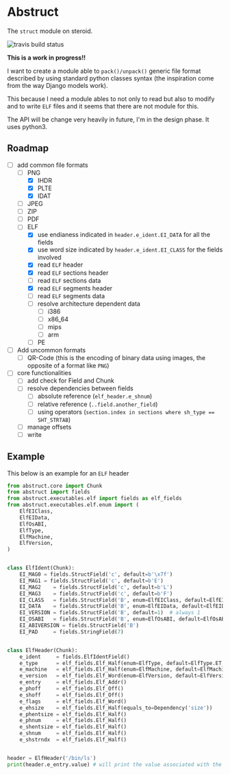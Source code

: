 # Abstruct

The ``struct`` module on steroid.

![travis build status](https://travis-ci.org/gipi/abstruct.svg?branch=master)

**This is a work in progress!!**

I want to create a module able to ``pack()/unpack()`` generic file format
described by using standard python classes syntax (the inspiration come from
the way Django models work).

This because I need a module ables to not only to read but also to modify and to write
``ELF`` files and it seems that there are not module for this.

The API will be change very heavily in future, I'm in the design phase. It uses python3.

## Roadmap

 - [ ] add common file formats
   - [ ] PNG
     - [x] IHDR
     - [x] PLTE
     - [x] IDAT
   - [ ] JPEG
   - [ ] ZIP
   - [ ] PDF
   - [ ] ELF
     - [x] use endianess indicated in ``header.e_ident.EI_DATA`` for all the fields
     - [x] use word size indicated by ``header.e_ident.EI_CLASS`` for the fields involved
     - [x] read ``ELF`` header
     - [x] read ``ELF`` sections header
     - [ ] read ``ELF`` sections data
     - [x] read ``ELF`` segments header
     - [ ] read ``ELF`` segments data
     - [ ] resolve architecture dependent data
       - [ ] i386
       - [ ] x86_64
       - [ ] mips
       - [ ] arm
     - [ ] PE
 - [ ] Add uncommon formats
   - [ ] QR-Code (this is the encoding of binary data using images, the opposite of a format like ``PNG``)
 - [ ] core functionalities
   - [ ] add check for Field and Chunk
   - [ ] resolve dependencies between fields
     - [ ] absolute reference (``elf_header.e_shnum``)
     - [ ] relative reference (``..field.another_field``)
     - [ ] using operators (``section.index in sections where sh_type == SHT_STRTAB``)
   - [ ] manage offsets
   - [ ] write

## Example

This below is an example for an ``ELF`` header

```python
from abstruct.core import Chunk
from abstruct import fields
from abstruct.executables.elf import fields as elf_fields
from abstruct.executables.elf.enum import (
    ElfEIClass,
    ElfEIData,
    ElfOsABI,
    ElfType,
    ElfMachine,
    ElfVersion,
)


class ElfIdent(Chunk):
    EI_MAG0 = fields.StructField('c', default=b'\x7f')
    EI_MAG1 = fields.StructField('c', default=b'E')
    EI_MAG2    = fields.StructField('c', default=b'L')
    EI_MAG3    = fields.StructField('c', default=b'F')
    EI_CLASS   = fields.StructField('B', enum=ElfEIClass, default=ElfEIClass.ELFCLASS32)  # determines the architecture
    EI_DATA    = fields.StructField('B', enum=ElfEIData, default=ElfEIData.ELFDATA2LSB)  # determines the endianess of the binary data
    EI_VERSION = fields.StructField('B', default=1)  # always 1
    EI_OSABI   = fields.StructField('B', enum=ElfOsABI, default=ElfOsABI.ELFOSABI_GNU)
    EI_ABIVERSION = fields.StructField('B')
    EI_PAD     = fields.StringField(7)


class ElfHeader(Chunk):
    e_ident     = fields.ElfIdentField()
    e_type      = elf_fields.Elf_Half(enum=ElfType, default=ElfType.ET_EXEC)
    e_machine   = elf_fields.Elf_Half(enum=ElfMachine, default=ElfMachine.EM_386)
    e_version   = elf_fields.Elf_Word(enum=ElfVersion, default=ElfVersion.EV_CURRENT)
    e_entry     = elf_fields.Elf_Addr()
    e_phoff     = elf_fields.Elf_Off()
    e_shoff     = elf_fields.Elf_Off()
    e_flags     = elf_fields.Elf_Word()
    e_ehsize    = elf_fields.Elf_Half(equals_to=Dependency('size'))
    e_phentsize = elf_fields.Elf_Half()
    e_phnum     = elf_fields.Elf_Half()
    e_shentsize = elf_fields.Elf_Half()
    e_shnum     = elf_fields.Elf_Half()
    e_shstrndx  = elf_fields.Elf_Half()


header = ElfHeader('/bin/ls')
print(header.e_entry.value) # will print the value associated with the field
```

